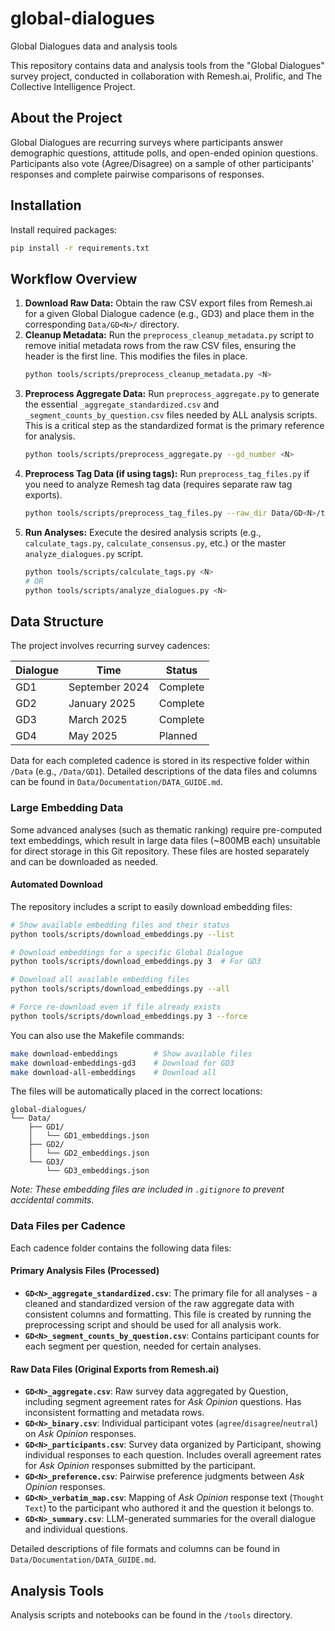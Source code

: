 # global-dialogues
Global Dialogues data and analysis tools

This repository contains data and analysis tools from the "Global Dialogues" survey project, conducted in collaboration with Remesh.ai, Prolific, and The Collective Intelligence Project.

## About the Project
Global Dialogues are recurring surveys where participants answer demographic questions, attitude polls, and open-ended opinion questions. Participants also vote (Agree/Disagree) on a sample of other participants' responses and complete pairwise comparisons of responses.

## Installation

Install required packages:
```bash
pip install -r requirements.txt
```

## Workflow Overview

1.  **Download Raw Data:** Obtain the raw CSV export files from Remesh.ai for a given Global Dialogue cadence (e.g., GD3) and place them in the corresponding `Data/GD<N>/` directory.
2.  **Cleanup Metadata:** Run the `preprocess_cleanup_metadata.py` script to remove initial metadata rows from the raw CSV files, ensuring the header is the first line. This modifies the files in place.
    ```bash
    python tools/scripts/preprocess_cleanup_metadata.py <N>
    ```
3.  **Preprocess Aggregate Data:** Run `preprocess_aggregate.py` to generate the essential `_aggregate_standardized.csv` and `_segment_counts_by_question.csv` files needed by ALL analysis scripts. This is a critical step as the standardized format is the primary reference for analysis.
    ```bash
    python tools/scripts/preprocess_aggregate.py --gd_number <N>
    ```
4.  **Preprocess Tag Data (if using tags):** Run `preprocess_tag_files.py` if you need to analyze Remesh tag data (requires separate raw tag exports).
    ```bash
    python tools/scripts/preprocess_tag_files.py --raw_dir Data/GD<N>/tag_codes_raw/ --output_dir Data/GD<N>/tags/
    ```
5.  **Run Analyses:** Execute the desired analysis scripts (e.g., `calculate_tags.py`, `calculate_consensus.py`, etc.) or the master `analyze_dialogues.py` script.
    ```bash
    python tools/scripts/calculate_tags.py <N>
    # OR
    python tools/scripts/analyze_dialogues.py <N>
    ```

## Data Structure

The project involves recurring survey cadences:

| Dialogue | Time          | Status   |
|----------|---------------|----------|
| GD1      | September 2024 | Complete |
| GD2      | January 2025    | Complete  |
| GD3      | March 2025    | Complete  |
| GD4      | May 2025    | Planned  |

Data for each completed cadence is stored in its respective folder within `/Data` (e.g., `/Data/GD1`). Detailed descriptions of the data files and columns can be found in `Data/Documentation/DATA_GUIDE.md`.

### Large Embedding Data

Some advanced analyses (such as thematic ranking) require pre-computed text embeddings, which result in large data files (~800MB each) unsuitable for direct storage in this Git repository. These files are hosted separately and can be downloaded as needed.

#### Automated Download

The repository includes a script to easily download embedding files:

```bash
# Show available embedding files and their status
python tools/scripts/download_embeddings.py --list

# Download embeddings for a specific Global Dialogue
python tools/scripts/download_embeddings.py 3  # For GD3

# Download all available embedding files
python tools/scripts/download_embeddings.py --all

# Force re-download even if file already exists
python tools/scripts/download_embeddings.py 3 --force
```

You can also use the Makefile commands:

```bash
make download-embeddings        # Show available files
make download-embeddings-gd3    # Download for GD3
make download-all-embeddings    # Download all
```

The files will be automatically placed in the correct locations:

```
global-dialogues/
└── Data/
    ├── GD1/
    │   └── GD1_embeddings.json
    ├── GD2/
    │   └── GD2_embeddings.json
    └── GD3/
        └── GD3_embeddings.json
```

*Note: These embedding files are included in `.gitignore` to prevent accidental commits.*

### Data Files per Cadence

Each cadence folder contains the following data files:

#### Primary Analysis Files (Processed)

*   **`GD<N>_aggregate_standardized.csv`**: The primary file for all analyses - a cleaned and standardized version of the raw aggregate data with consistent columns and formatting. This file is created by running the preprocessing script and should be used for all analysis work.
*   **`GD<N>_segment_counts_by_question.csv`**: Contains participant counts for each segment per question, needed for certain analyses.

#### Raw Data Files (Original Exports from Remesh.ai)

*   **`GD<N>_aggregate.csv`**: Raw survey data aggregated by Question, including segment agreement rates for *Ask Opinion* questions. Has inconsistent formatting and metadata rows.
*   **`GD<N>_binary.csv`**: Individual participant votes (`agree`/`disagree`/`neutral`) on *Ask Opinion* responses.
*   **`GD<N>_participants.csv`**: Survey data organized by Participant, showing individual responses to each question. Includes overall agreement rates for *Ask Opinion* responses submitted by the participant.
*   **`GD<N>_preference.csv`**: Pairwise preference judgments between *Ask Opinion* responses.
*   **`GD<N>_verbatim_map.csv`**: Mapping of *Ask Opinion* response text (`Thought Text`) to the participant who authored it and the question it belongs to.
*   **`GD<N>_summary.csv`**: LLM-generated summaries for the overall dialogue and individual questions.

Detailed descriptions of file formats and columns can be found in `Data/Documentation/DATA_GUIDE.md`.

## Analysis Tools

Analysis scripts and notebooks can be found in the `/tools` directory.

 


